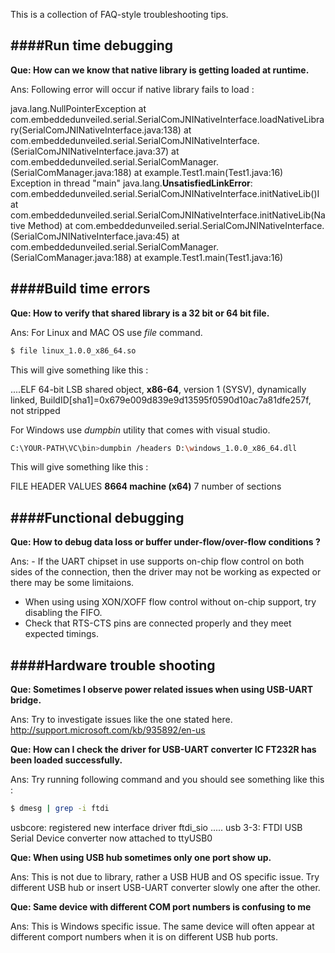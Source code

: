 This is a collection of FAQ-style troubleshooting tips.


####Run time debugging
---

**Que: How can we know that native library is getting loaded at runtime.**

Ans: Following error will occur if native library fails to load :

java.lang.NullPointerException
	at com.embeddedunveiled.serial.SerialComJNINativeInterface.loadNativeLibrary(SerialComJNINativeInterface.java:138)
	at com.embeddedunveiled.serial.SerialComJNINativeInterface.<clinit>(SerialComJNINativeInterface.java:37)
	at com.embeddedunveiled.serial.SerialComManager.<init>(SerialComManager.java:188)
	at example.Test1.main(Test1.java:16)
Exception in thread "main" java.lang.**UnsatisfiedLinkError**: com.embeddedunveiled.serial.SerialComJNINativeInterface.initNativeLib()I
	at com.embeddedunveiled.serial.SerialComJNINativeInterface.initNativeLib(Native Method)
	at com.embeddedunveiled.serial.SerialComJNINativeInterface.<init>(SerialComJNINativeInterface.java:45)
	at com.embeddedunveiled.serial.SerialComManager.<init>(SerialComManager.java:188)
	at example.Test1.main(Test1.java:16)
	


####Build time errors
---

**Que: How to verify that shared library is a 32 bit or 64 bit file.**

Ans: For Linux and MAC OS use *file* command.
   ```sh
   $ file linux_1.0.0_x86_64.so
   ```
This will give something like this :

....ELF 64-bit LSB shared object, **x86-64**, version 1 (SYSV), dynamically linked, BuildID[sha1]=0x679e009d839e9d13595f0590d10ac7a81dfe257f, not stripped

For Windows use *dumpbin* utility that comes with visual studio.
   ```sh
   C:\YOUR-PATH\VC\bin>dumpbin /headers D:\windows_1.0.0_x86_64.dll
   ```
This will give something like this :

FILE HEADER VALUES
            **8664 machine (x64)**
               7 number of sections
               
               

####Functional debugging
---

**Que: How to debug data loss or buffer under-flow/over-flow conditions ?**

Ans: - If the UART chipset in use supports on-chip flow control on both sides of the connection, 
  then the driver may not be working as expected or there may be some limitaions.
  - When using using XON/XOFF flow control without on-chip support, try disabling the FIFO.
  - Check that RTS-CTS pins are connected properly and they meet expected timings.
  
  

####Hardware trouble shooting
---

**Que: Sometimes I observe power related issues when using USB-UART bridge.**

Ans: Try to investigate issues like the one stated here.
     http://support.microsoft.com/kb/935892/en-us
     
**Que: How can I check the driver for USB-UART converter IC FT232R has been loaded successfully.**

Ans: Try running following command and you should see something like this :
   ```sh
   $ dmesg | grep -i ftdi
   ```
usbcore: registered new interface driver ftdi_sio
.....
usb 3-3: FTDI USB Serial Device converter now attached to ttyUSB0

**Que: When using USB hub sometimes only one port show up.**

Ans: This is not due to library, rather a USB HUB and OS specific issue. Try different USB hub or insert USB-UART converter slowly one after the other.

**Que: Same device with different COM port numbers is confusing to me**

Ans: This is Windows specific issue. The same device will often appear at different comport numbers when it is on different USB hub ports.
